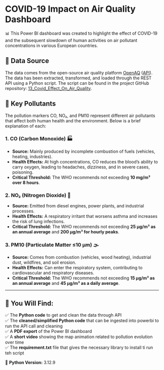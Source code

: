 # COVID-19 Impact on Air Quality Dashboard

📊 This Power BI dashboard was created to highlight the effect of COVID-19 and the subsequent slowdown of human activities on air pollutant concentrations in various European countries.

## 📡 Data Source
The data comes from the open-source air quality platform [OpenAQ](https://openaq.org/) ([API](https://api.openaq.org/)). The data has been extracted, transformed, and loaded through the REST API using a Python script. The script can be found in the project GitHub repository: [13_Covid_Effect_On_Air_Quality](https://github.com/slvg01/13_Covid_Effect_On_Air_Quality).

## 🔎 Key Pollutants
The pollution markers CO, NO₂, and PM10 represent different air pollutants that affect both human health and the environment. Below is a brief explanation of each:

### 1. CO (Carbon Monoxide) 🏭
- **Source:** Mainly produced by incomplete combustion of fuels (vehicles, heating, industries).
- **Health Effects:** At high concentrations, CO reduces the blood’s ability to carry oxygen, leading to headaches, dizziness, and in severe cases, poisoning.
- **Critical Threshold:** The WHO recommends not exceeding **10 mg/m³ over 8 hours**.

### 2. NO₂ (Nitrogen Dioxide) 🚗
- **Source:** Emitted from diesel engines, power plants, and industrial processes.
- **Health Effects:** A respiratory irritant that worsens asthma and increases the risk of lung infections.
- **Critical Threshold:** The WHO recommends not exceeding **25 µg/m³ as an annual average** and **200 µg/m³ for hourly peaks**.

### 3. PM10 (Particulate Matter ≤10 µm) 🌫️
- **Source:** Comes from combustion (vehicles, wood heating), industrial dust, wildfires, and soil erosion.
- **Health Effects:** Can enter the respiratory system, contributing to cardiovascular and respiratory diseases.
- **Critical Threshold:** The WHO recommends not exceeding **15 µg/m³ as an annual average** and **45 µg/m³ as a daily average**.

---
## 📂 You Will Find:
✅ The **Python code** to get and clean the data through API  
✅ The **cleaned/simplified Python code** that can be ingested into powerbi to run the API call and cleaning  
✅ A **PDF export** of the Power BI dashboard  
✅ A **short video** showing the map animation related to pollution evolution over time  
✅ The  **requirement.txt** file that gives the necessary library to install ti run teh script  

📌 **Python Version:** 3.12.9